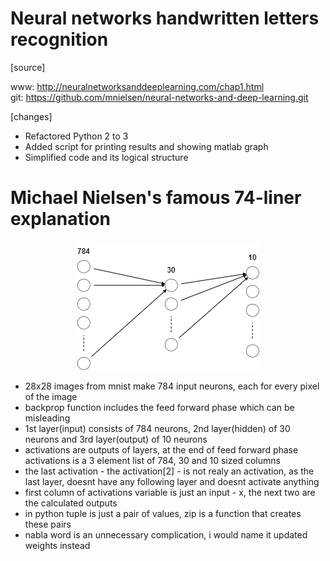 # Neural networks handwritten letters recognition

[source]  

www: http://neuralnetworksanddeeplearning.com/chap1.html  
git: https://github.com/mnielsen/neural-networks-and-deep-learning.git

[changes]
- Refactored Python 2 to 3
- Added script for printing results and showing matlab graph
- Simplified code and its logical structure  

<h1>Michael Nielsen's famous 74-liner explanation</h1>
<p align="center">
  <img src="https://github.com/jerzyoleksa/simple-neural-networks-in-python/blob/master/images/nn2.png">
</p>

- 28x28 images from mnist make 784 input neurons, each for every pixel of the image
- backprop function includes the feed forward phase which can be misleading
- 1st layer(input) consists of 784 neurons, 2nd layer(hidden) of 30 neurons and 3rd layer(output) of 10 neurons
- activations are outputs of layers, at the end of feed forward phase activations is a 3 element list of 784, 30 and 10 sized columns
- the last activation - the activation[2] - is not realy an activation, as the last layer, doesnt have any following layer and doesnt activate anything
- first column of activations variable is just an input - x, the next two are the calculated outputs
- in python tuple is just a pair of values, zip is a function that creates these pairs
- nabla word is an unnecessary complication, i would name it updated weights instead
